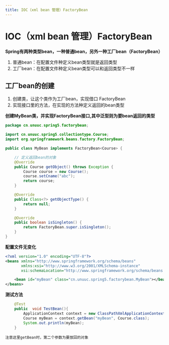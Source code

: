```yaml
---
title: IOC（xml bean 管理）FactoryBean
---
```

# IOC（xml bean 管理）FactoryBean

**Spring有两种类型bean，一种普通bean，另外一种工厂bean（FactoryBean）**

1. 普通bean：在配置文件种定义bean类型就是返回类型
2. 工厂bean：在配置文件种定义bean类型可以和返回类型不一样

## 工厂bean的创建

1. 创建类，让这个类作为工厂bean，实现借口 FactoryBean
2. 实现接口里的方法，在实现的方法种定义返回的bean类型

**创建MyBean类，并实现FactoryBean接口,其中泛型则为要bean返回的类型**
```java
package cn.unuuc.spring5.factorybean;

import cn.unuuc.spring5.collectiontype.Course;
import org.springframework.beans.factory.FactoryBean;

public class MyBean implements FactoryBean<Course> {

    // 定义返回bean的对象
    @Override
    public Course getObject() throws Exception {
        Course course = new Course();
        course.setCname("abc");
        return course;
    }

    @Override
    public Class<?> getObjectType() {
        return null;
    }

    @Override
    public boolean isSingleton() {
        return FactoryBean.super.isSingleton();
    }
}

```
**配置文件无变化**
```xml
<?xml version="1.0" encoding="UTF-8"?>
<beans xmlns="http://www.springframework.org/schema/beans"
       xmlns:xsi="http://www.w3.org/2001/XMLSchema-instance"
       xsi:schemaLocation="http://www.springframework.org/schema/beans http://www.springframework.org/schema/beans/spring-beans.xsd">

    <bean id="myBean" class="cn.unuuc.spring5.factorybean.MyBean"></bean>
</beans>
```
**测试方法**
```java
    @Test
    public  void TestBean(){
        ApplicationContext context = new ClassPathXmlApplicationContext("spring-bean3.xml");
        Course myBean = context.getBean("myBean", Course.class);
        System.out.println(myBean);
    }
```
	注意这里getBean时，第二个参数为要放回的对象
